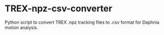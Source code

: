 # TREX-npz-csv-converter
Python script to convert TREX .npz tracking files to .csv format for Daphnia motion analysis.

